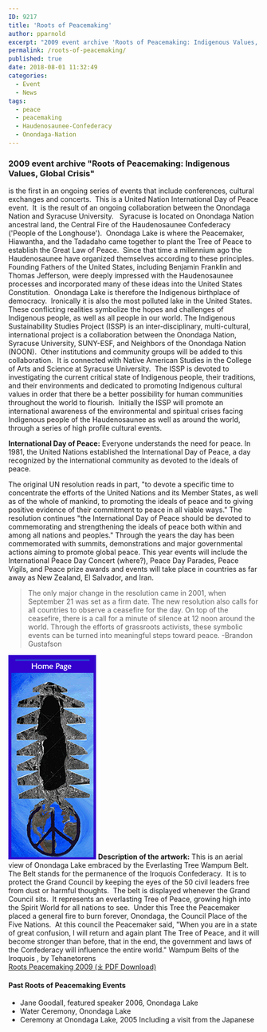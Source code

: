 ```yaml
---
ID: 9217
title: 'Roots of Peacemaking'
author: pparnold
excerpt: "2009 event archive 'Roots of Peacemaking: Indigenous Values, Global Crisis' is the first in an ongoing series of events that include conferences, cultural exchanges and concerts.  This is a United Nation International Day of Peace event.  It  is the result of an ongoing collaboration between the Onondaga Nation and Syracuse University."
permalink: /roots-of-peacemaking/
published: true
date: 2018-08-01 11:32:49
categories:
  - Event
  - News
tags:
  - peace
  - peacemaking
  - Haudenosaunee-Confederacy
  - Onondaga-Nation
---
```


### **2009 event archive "Roots of Peacemaking: Indigenous Values, Global Crisis"**   
is the first in an ongoing series of events that include conferences, cultural exchanges and concerts.  This is a United Nation International Day of Peace event.  It  is the result of an ongoing collaboration between the Onondaga Nation and Syracuse University.   Syracuse is located on Onondaga Nation ancestral land, the Central Fire of the Haudenosaunee Confederacy ('People of the Longhouse').  Onondaga Lake is where the Peacemaker, Hiawantha, and the Tadadaho came together to plant the Tree of Peace to establish the Great Law of Peace.  Since that time a millennium ago the Haudenosaunee have organized themselves according to these principles.  Founding Fathers of the United States, including Benjamin Franklin and Thomas Jefferson, were deeply impressed with the Haudenosaunee processes and incorporated many of these ideas into the United States Constitution.  Onondaga Lake is therefore the Indigenous birthplace of democracy.  Ironically it is also the most polluted lake in the United States.  These conflicting realities symbolize the hopes and challenges of Indigenous people, as well as all people in our world. The Indigenous Sustainability Studies Project (ISSP) is an inter-disciplinary, multi-cultural, international project is a collaboration between the Onondaga Nation, Syracuse University, SUNY-ESF, and Neighbors of the Onondaga Nation (NOON).  Other institutions and community groups will be added to this collaboration.  It is connected with Native American Studies in the College of Arts and Science at Syracuse University.  The ISSP is devoted to investigating the current critical state of Indigenous people, their traditions, and their environments and dedicated to promoting Indigenous cultural values in order that there be a better possibility for human communities throughout the world to flourish.  Initially the ISSP will promote an international awareness of the environmental and spiritual crises facing Indigenous people of the Haudenosaunee as well as around the world, through a series of high profile cultural events.  

**International Day of Peace:** Everyone understands the need for peace. In 1981, the United Nations established the International Day of Peace, a day recognized by the international community as devoted to the ideals of peace.

The original UN resolution reads in part, "to devote a specific time to concentrate the efforts of the United Nations and its Member States, as well as of the whole of mankind, to promoting the ideals of peace and to giving positive evidence of their commitment to peace in all viable ways." The resolution continues "the International Day of Peace should be devoted to commemorating and strengthening the ideals of peace both within and among all nations and peoples." Through the years the day has been commemorated with summits, demonstrations and major governmental actions aiming to promote global peace. This year events will include the International Peace Day Concert (where?), Peace Day Parades, Peace Vigils, and Peace prize awards and events will take place in countries as far away as New Zealand, El Salvador, and Iran.  

> The only major change in the resolution came in 2001, when September 21 was set as a firm date. The new resolution also calls for all countries to observe a ceasefire for the day. On top of the ceasefire, there is a call for a minute of silence at 12 noon around the world. Through the efforts of grassroots activists, these symbolic events can be turned into meaningful steps toward peace. -Brandon Gustafson  

![/assets/images/roots-of-peacemaking-small-tree-art.gif](/assets/images/roots-of-peacemaking-small-tree-art.gif "Roots of Peacemaking artwork")
**Description of the artwork:**
This is an aerial view of Onondaga Lake embraced by the Everlasting Tree Wampum Belt.  The Belt stands for the permanence of the Iroquois Confederacy.  It is to protect the Grand Council by keeping the eyes of the 50 civil leaders free from dust or harmful thoughts.  The belt is displayed whenever the Grand Council sits.  It represents an everlasting Tree of Peace, growing high into the Spirit World for all nations to see.  Under this Tree the Peacemaker placed a general fire to burn forever, Onondaga, the Council Place of the Five Nations.  At this council the Peacemaker said, "When you are in a state of great confusion, I will return and again plant The Tree of Peace, and it will become stronger than before, that in the end, the government and laws of the Confederacy will influence the entire world." Wampum Belts of the Iroquois , by Tehanetorens  
[Roots Peacemaking 2009 (⤓ PDF Download)](/assets/pdfs/RootsPeacemaking09.pdf)  

#### Past Roots of Peacemaking Events

*   Jane Goodall, featured speaker 2006, Onondaga Lake
*   Water Ceremony, Onondaga Lake
*   Ceremony at Onondaga Lake, 2005 Including a visit from the Japanese
